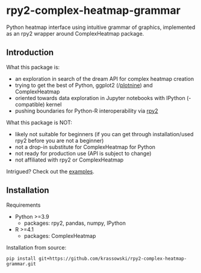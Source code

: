 # rpy2-complex-heatmap-grammar
Python heatmap interface using intuitive grammar of graphics, implemented as an rpy2 wrapper around ComplexHeatmap package.

## Introduction

What this package is:
- an exploration in search of the dream API for complex heatmap creation
- trying to get the best of Python, ggplot2 (/[plotnine](https://github.com/has2k1/plotnine)) and ComplexHeatmap
- oriented towards data exploration in Jupyter notebooks with IPython (-compatible) kernel
- pushing boundaries for Python-R interoperability via [rpy2](https://rpy2.github.io/)

What this package is NOT:
- likely not suitable for beginners (if you can get through installation/used rpy2 before you are not a beginner)
- not a drop-in substitute for ComplexHeatmap for Python
- not ready for production use (API is subject to change)
- not affiliated with rpy2 or ComplexHeatmap

Intrigued? Check out the [examples](https://github.com/krassowski/rpy2-complex-heatmap-grammar/blob/main/Examples.ipynb).

## Installation

Requirements

- Python >=3.9
  - packages: rpy2, pandas, numpy, IPython
- R >=4.1
  - packages: ComplexHeatmap

Installation from source:

```
pip install git+https://github.com/krassowski/rpy2-complex-heatmap-grammar.git
```